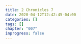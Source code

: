 ```yaml
---
title: 2 Chronicles 7
date: 2020-04-12T12:42:45-04:00
categories: []
tags: []
chapter: "007"
inprogress: false
---
```


